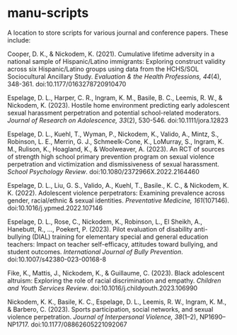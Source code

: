 # manu-scripts
A location to store scripts for various journal and conference papers. These include:

Cooper, D. K., & Nickodem, K. (2021). Cumulative lifetime adversity in a national sample of Hispanic/Latino immigrants: Exploring construct validity across six Hispanic/Latino groups using data from the HCHS/SOL Sociocultural Ancillary Study. *Evaluation & the Health Professions, 44*(4), 348-361. doi:10.1177/0163278720910470

Espelage, D. L., Harper, C. R., Ingram, K. M., Basile, B. C., Leemis, R. W., & Nickodem, K. (2023). Hostile home environment predicting early adolescent sexual harassment perpetration and potential school-related moderators. *Journal of Research on Adolescence, 33*(2), 530-546. doi:10.1111/jora.12823

Espelage, D. L., Kuehl, T., Wyman, P., Nickodem, K., Valido, A., Mintz, S., Robinson, L. E., Merrin, G. J., Schmeelk-Cone, K., LoMurray, S., Ingram, K. M., Rulison, K., Hoagland, K., & Woolweaver, A. (2023). An RCT of sources of strength high school primary prevention program on sexual violence perpetration and victimization and dismissiveness of sexual harassment. *School Psychology Review*. doi:10.1080/2372966X.2022.2164460

Espelage, D. L., Liu, G. S., Valido, A., Kuehl, T., Basile., K. C., & Nickodem, K. K. (2022). Adolescent violence perpetrators: Examining prevalence across gender, racial/ethnic & sexual identities. *Preventative Medicine, 161*(107146). doi:10.1016/j.ypmed.2022.107146

Espelage, D. L., Rose, C., Nickodem, K., Robinson, L., El Sheikh, A., Hanebutt, R., …, Poekert, P. (2023). Pilot evaluation of disability anti-bullying (DIAL) training for elementary special and general education teachers: Impact on teacher self-efficacy, attitudes toward bullying, and student outcomes. *International Journal of Bully Prevention*. doi:10.1007/s42380-023-00168-8

Fike, K., Mattis, J., Nickodem, K., & Guillaume, C. (2023). Black adolescent altruism: Exploring the role of racial discrimination and empathy. *Children and Youth Services Review*. doi:10.1016/j.childyouth.2023.106990

Nickodem, K. K., Basile, K. C., Espelage, D. L., Leemis, R. W., Ingram, K. M., & Barbero, C. (2023). Sports participation, social networks, and sexual violence perpetration. *Journal of Interpersonal Violence, 38*(1–2), NP1690–NP1717. doi:10.1177/08862605221092067